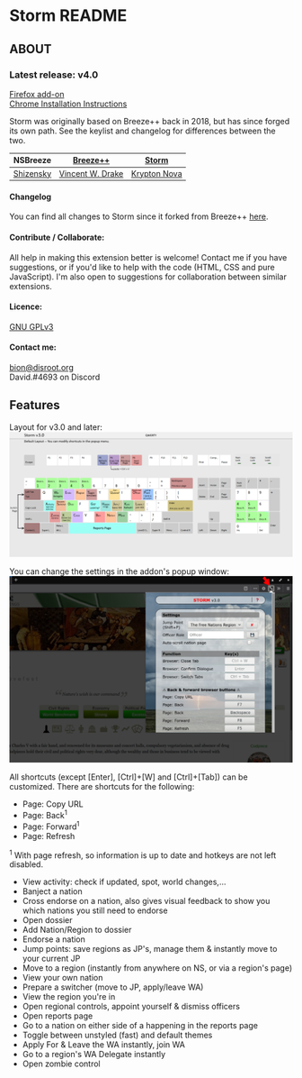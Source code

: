 # Storm README

## ABOUT

### Latest release: **v4.0**
[Firefox add-on](https://addons.mozilla.org/en-US/firefox/addon/storm-ns/versions/)<br>
[Chrome Installation Instructions](https://docs.google.com/document/d/103SyyFSHejWzWgktYLY7iP21Z5twQdy5-K9g5k5Yvys/edit?usp=sharing)<br>

Storm was originally based on Breeze++ back in 2018, but has since forged its own path. See the keylist and changelog for differences between the two.

| NSBreeze  | [Breeze++](https://chrome.google.com/webstore/detail/breeze%20%20/fmidibfpgbmcmnfedlafdfcbmglbckkf)         | [Storm](https://addons.mozilla.org/en-GB/firefox/addon/storm-ns/)   |
|-----------|----------------------|-------------|
| [Shizensky](http://nationstates.net/Shizensky) | [Vincent W. Drake](https://www.nationstates.net/nation=vincent_drake) | [Krypton Nova](https://www.nationstates.net/nation=krypton_nova) |

#### Changelog

You can find all changes to Storm since it forked from Breeze++ [here](changelog.md).

#### **Contribute / Collaborate:**

All help in making this extension better is welcome! Contact me if you have suggestions, or if you'd like to help with the code (HTML, CSS and pure JavaScript). I'm also open to suggestions for collaboration between similar extensions.

#### **Licence:**
[GNU GPLv3](https://www.gnu.org/licenses/gpl.html)

#### **Contact me:**

[bion@disroot.org](mailto:bion@disroot.org?Subject=Storm)<br>
David.#4693 on Discord

## Features

Layout for v3.0 and later:
![layout](ext-resources/layout.png)

You can change the settings in the addon's popup window:
![screen-popup](dev-resources/Screenshots/screen-popup.png)

All shortcuts (except [Enter], [Ctrl]+[W] and [Ctrl]+[Tab]) can be customized. There are shortcuts for the following:

* Page: Copy URL
* Page: Back<sup>1</sup>
* Page: Forward<sup>1</sup>
* Page: Refresh

<sup>1</sup> With page refresh, so information is up to date and hotkeys are not left disabled.<br>

* View activity: check if updated, spot, world changes,...
* Banject a nation
* Cross endorse on a nation, also gives visual feedback to show you which nations you still need to endorse
* Open dossier
* Add Nation/Region to dossier
* Endorse a nation
* Jump points: save regions as JP's, manage them & instantly move to your current JP
* Move to a region (instantly from anywhere on NS, or via a region's page)
* View your own nation
* Prepare a switcher (move to JP, apply/leave WA)
* View the region you're in
* Open regional controls, appoint yourself & dismiss officers
* Open reports page
* Go to a nation on either side of a happening in the reports page
* Toggle between unstyled (fast) and default themes
* Apply For & Leave the WA instantly, join WA
* Go to a region's WA Delegate instantly
* Open zombie control
